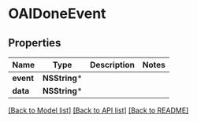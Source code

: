 # OAIDoneEvent

## Properties
Name | Type | Description | Notes
------------ | ------------- | ------------- | -------------
**event** | **NSString*** |  | 
**data** | **NSString*** |  | 

[[Back to Model list]](../README.md#documentation-for-models) [[Back to API list]](../README.md#documentation-for-api-endpoints) [[Back to README]](../README.md)


